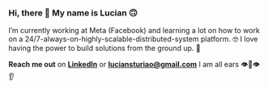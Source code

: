 ### Hi, there 👋 My name is Lucian 🙃

I’m currently working at Meta (Facebook) and learning a lot on how to work on a 24/7-always-on-highly-scalable-distributed-system platform. 🤓
I love having the power to build solutions from the ground up. 🚀

**Reach me out** on **[LinkedIn](linkedin.com/in/luciansturiao)** or **luciansturiao@gmail.com** I am all ears 👁👃👁👂

<!--
**luciansr/luciansr** is a ✨ _special_ ✨ repository because its `README.md` (this file) appears on your GitHub profile.

Here are some ideas to get you started:

- 🔭 I’m currently working on ...
- 🌱 I’m currently learning ...
- 👯 I’m looking to collaborate on ...
- 🤔 I’m looking for help with ...
- 💬 Ask me about ...
- 📫 How to reach me: ...
- 😄 Pronouns: ...
- ⚡ Fun fact: ...


- ⚡ Fun fact: at a time of my life I've had two motorcycles at the same time 🤔
              Probably it was not a good ideia, I know 
-->
